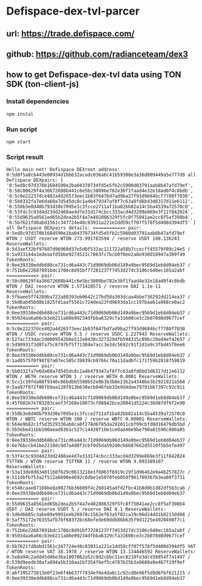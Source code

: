 # Defispace-dex-tvl-parcer

## url: https://trade.defispace.com/

## github: https://github.com/radianceteam/dex3

## how to get Defispace-dex-tvl data using TON SDK (ton-client-js)

### Install dependencies

   `npm instal`

### Run script

   `npm start`

### Script result

`Hello main net!
Defispace DEXroot address: 0:5d0f5a8cb443e00934d1bb632acadc036a6c41b59308e3a36d809449a5e777d9
all Defispace DEXpairs: [
  '0:5ed8c97d370b1684590e2ba04370734fd5e5fb2c5900d03791aab8b47afd79ef',
  '0:50c00629f4a36672608b441c6e5bc3809be782e3bf1faad4e32e18ad0f4c0bdb',
  '0:5c0e22237dce402a4d26573eec1b83f647bd7ad9ba27f93d9684bcf7780f7030',
  '0:5b0332fa7e6da60a7d545dc8c1a4b479347af8f7c63a8fd6bd3d6317d11e6112',
  '0:550b3e8d40b793d30e7095e1c3fcce2711af1ba82bb82a14c5ba4539a72570c0',
  '0:53f4c3c93d4d23dd2460ae4d7e31d174cbcc333acd4d3299e869e3f11f842024',
  '0:55d9635a8561ed65b2dea2b5f4a7e402886329f5fc8f75041ae2cc8f5af398b4',
  '0:5b7621fd8abd1561c347724e48c83931a221e1dd59cff07f578f5d408d394df5'
]
all Defispace DEXpairs details:
===========>
pair: 0:5ed8c97d370b1684590e2ba04370734fd5e5fb2c5900d03791aab8b47afd79ef
WTON / USDT
reserve WTON 273.991783594 / reserve USDT 108.136243
ReserveWallets:
0:5d3aef32bf97687d96960d37e5d0f532ac111722a58b7ccecff45579f09c24e5 / 0:5a933144a1edeaafd5bbe9274521c7863fc7bcb0f0ee2a8e930d18947a309f49
TokenRoots:
0:0ee39330eddb680ce731cd6a443c71d9069db06d149a9bec9569d1eb8d04eb37 / 0:751b6e22687891bdc1706c8d91bf77281237f7453d27dc3106c640ec165a2abf
===========>
pair: 0:50c00629f4a36672608b441c6e5bc3809be782e3bf1faad4e32e18ad0f4c0bdb
WTON / DAI
reserve WTON 1.571428571 / reserve DAI 1.1e-11
ReserveWallets:
0:5fbaee5f74289ba722a88393eb0642c27bd58a303dcaa4bbe736292dd214ea37 / 0:56d6ab45bd8b1825fd1aaf5561c724dea23fd9693da1cc197baa61a968ce0ac2
TokenRoots:
0:0ee39330eddb680ce731cd6a443c71d9069db06d149a9bec9569d1eb8d04eb37 / 0:95934aa6a66cb3eb211a80e99234dfbba6329cfa31600ce3c2b070d8d9677cef
===========>
pair: 0:5c0e22237dce402a4d26573eec1b83f647bd7ad9ba27f93d9684bcf7780f7030
WTON / USDC
reserve WTON 5.5 / reserve USDC 1.227943
ReserveWallets:
0:527ac733dac2d000954208e512e8438c327329dfb594315c89bc28ed4ef42657 / 0:5d90931f3d8fa75c8797bf5f71304e7acc3e3dc5692c91f2d3a9c3fbd45f0ee6
TokenRoots:
0:0ee39330eddb680ce731cd6a443c71d9069db06d149a9bec9569d1eb8d04eb37 / 0:1ad0575f0f98f87a07ec505c39839cb9766c70a11dadbfc171f59b2818759819
===========>
pair: 0:5b0332fa7e6da60a7d545dc8c1a4b479347af8f7c63a8fd6bd3d6317d11e6112
WTON / WETH
reserve WTON 1 / reserve WETH 0.0001
ReserveWallets:
0:5cc1c39fda08f9340c66bdbb5588b52e0b3b3b8e23b2a4348be3b2921921a564 / 0:5aa97f972f06fb9aa128f813b638ecb046feb33e9d4dae79791bb7397c92c911
TokenRoots:
0:0ee39330eddb680ce731cd6a443c71d9069db06d149a9bec9569d1eb8d04eb37 / 0:45f682b7e783283caef3f268e10073cf08842bce20041d5224c38d87df9f2e90
===========>
pair: 0:550b3e8d40b793d30e7095e1c3fcce2711af1ba82bb82a14c5ba4539a72570c0
WTON / WBTC
reserve WTON 100 / reserve WBTC 0.00001
ReserveWallets:
0:564e9b82c1f5d3529336ab8ca0f278d6f85da292011cbf99cbfd0d16479db5bd / 0:5b56be411bb100aead83b1c527c14420f10e1ce0ad46e9be790a81596c880a85
TokenRoots:
0:0ee39330eddb680ce731cd6a443c71d9069db06d149a9bec9569d1eb8d04eb37 / 0:6e76bccb41be2210dc9d7a4d0f3cbf0d5da592d0cb6b87662d5510f5b5efe497
===========>
pair: 0:53f4c3c93d4d23dd2460ae4d7e31d174cbcc333acd4d3299e869e3f11f842024
TSTTKN / WTON
reserve TSTTKN 11 / reserve WTON 9.093389107
ReserveWallets:
0:53a13de8d83401160f629c0613218e1f6063f6919c29f1d964b2e9a4b257827c / 0:511dbfb753a2f512a6690e4692c0dbe1e5070feb05df961709367b3ea80f3731
TokenRoots:
0:e546caae87108be8a90276b36609f4c260145adfd2fbc41b8d0b1d82df563cab / 0:0ee39330eddb680ce731cd6a443c71d9069db06d149a9bec9569d1eb8d04eb37
===========>
pair: 0:55d9635a8561ed65b2dea2b5f4a7e402886329f5fc8f75041ae2cc8f5af398b4
USDT / DAI
reserve USDT 5 / reserve DAI 0.1
ReserveWallets:
0:5d6d6885c3abe89e9991eeb26978c1562ef63a5f02ca19c06d24dd1b82150d88 / 0:5af75172e76355afb7bf68372bc68efede69ddb86b635f9d1225e4928498f7c1
TokenRoots:
0:751b6e22687891bdc1706c8d91bf77281237f7453d27dc3106c640ec165a2abf / 0:95934aa6a66cb3eb211a80e99234dfbba6329cfa31600ce3c2b070d8d9677cef
===========>
pair: 0:5b7621fd8abd1561c347724e48c83931a221e1dd59cff07f578f5d408d394df5
VAT / WTON
reserve VAT 38.1978 / reserve WTON 13.134446592
ReserveWallets:
0:5e0a94c2add45d46e36a1007062a52c8d2cbbc31ec8210fe3dcd38854f7a1497 / 0:539d9eedb30afa894a5b310aa1b7354f6ef5c4787b25b3a9688a9e467f19f9ef
TokenRoots:
0:a6f395273813e0f23e6f4b637f7934ef6e4da6c1c92cd0e96f5d9d6fbf621215 / 0:0ee39330eddb680ce731cd6a443c71d9069db06d149a9bec9569d1eb8d04eb37
`
